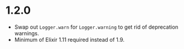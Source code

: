 # 1.2.0

- Swap out `Logger.warn` for `Logger.warning` to get rid of deprecation warnings.
- Minimum of Elixir 1.11 required instead of 1.9.
